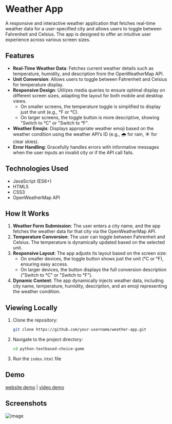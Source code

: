 # Weather App

A responsive and interactive weather application that fetches real-time weather data for a user-specified city and allows users to toggle between Fahrenheit and Celsius. The app is designed to offer an intuitive user experience across various screen sizes.

## Features

- **Real-Time Weather Data**: Fetches current weather details such as temperature, humidity, and description from the OpenWeatherMap API.
- **Unit Conversion**: Allows users to toggle between Fahrenheit and Celsius for temperature display.
- **Responsive Design**: Utilizes media queries to ensure optimal display on different screen sizes, adapting the layout for both mobile and desktop views.
  - On smaller screens, the temperature toggle is simplified to display just the unit (e.g., °F or °C).
  - On larger screens, the toggle button is more descriptive, showing "Switch to °C" or "Switch to °F".
- **Weather Emojis**: Displays appropriate weather emoji based on the weather condition using the weather API’s ID (e.g., 🌧️ for rain, ☀️ for clear skies).
- **Error Handling**: Gracefully handles errors with informative messages when the user inputs an invalid city or if the API call fails.

## Technologies Used

- JavaScript (ES6+)
- HTML5
- CSS3
- OpenWeatherMap API

## How It Works

1. **Weather Form Submission**: The user enters a city name, and the app fetches the weather data for that city via the OpenWeatherMap API.
2. **Temperature Conversion**: The user can toggle between Fahrenheit and Celsius. The temperature is dynamically updated based on the selected unit.
3. **Responsive Layout**: The app adjusts its layout based on the screen size:
   - On smaller devices, the toggle button shows just the unit (°C or °F), ensuring easy access.
   - On larger devices, the button displays the full conversion description ("Switch to °C" or "Switch to °F").
4. **Dynamic Content**: The app dynamically injects weather data, including city name, temperature, humidity, description, and an emoji representing the weather condition.

## Viewing Locally

1. Clone the repository:
   ```bash
   git clone https://github.com/your-username/weather-app.git
   ```
2. Navigate to the project directory:
   ```bash
   cd python-textbased-choice-game
   ```
3. Run the `index.html` file

## Demo

[website demo](https://ericafk0001.github.io/weather-web-app/) |
[video demo](https://youtu.be/8hRi7gEnDJs)

## Screenshots

![image](https://cloud-3gto30eoq-hack-club-bot.vercel.app/0image.png)
